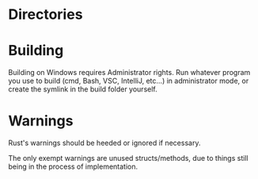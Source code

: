 # Directories

# Building

Building on Windows requires Administrator rights.
Run whatever program you use to build (cmd, Bash, VSC, IntelliJ, etc...)
in administrator mode, or create the symlink in the build folder yourself.

# Warnings

Rust's warnings should be heeded or ignored if necessary.

The only exempt warnings are unused structs/methods, due to things still
being in the process of implementation.